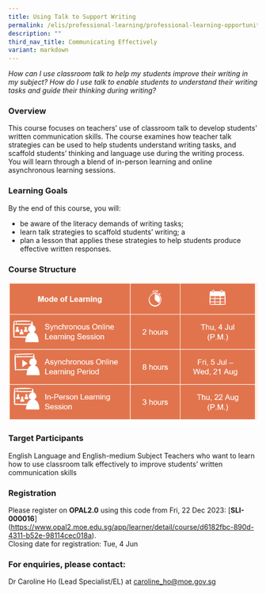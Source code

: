 ```yaml
---
title: Using Talk to Support Writing
permalink: /elis/professional-learning/professional-learning-opportunities/using-talk-to-support-writing/
description: ""
third_nav_title: Communicating Effectively
variant: markdown
---
```

<em>How can I use classroom talk to help my students improve their writing in my subject? How do I use talk to enable students to understand their writing tasks and guide their thinking during writing?</em>

### Overview

This course focuses on teachers’ use of classroom talk to develop students’ written communication skills. The course examines how teacher talk strategies can be used to help students understand writing tasks, and scaffold students’ thinking and language use during the writing process. You will learn through a blend of in-person learning and online asynchronous learning sessions.

### Learning Goals

By the end of this course, you will:

*   be aware of the literacy demands of writing tasks;
*   learn talk strategies to scaffold students’ writing; a
*   plan a lesson that applies these strategies to help students produce effective written responses.

### Course Structure

![](/images/utsw_ec.PNG)
		 
### Target Participants

English Language and English-medium Subject Teachers who want to learn how to use classroom talk effectively to improve students’ written communication skills

### Registration

Please register on&nbsp;**OPAL2.0**&nbsp;using this code from Fri, 22 Dec 2023:&nbsp;[**SLI-000016**]
(https://www.opal2.moe.edu.sg/app/learner/detail/course/d6182fbc-890d-4311-b52e-98114cec018a).  
Closing date for registration: Tue, 4 Jun

### For enquiries, please contact:
Dr Caroline Ho (Lead Specialist/EL) at
<a href="mailto:caroline_ho@moe.gov.sg.">caroline_ho@moe.gov.sg</a>